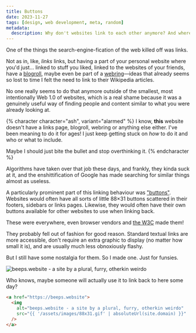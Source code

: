 ```yaml
---
title: Buttons
date: 2023-11-27
tags: [design, web development, meta, random]
metadata:
  description: Why don't websites link to each other anymore? And where are all the buttons?
---
```


One of the things the search-engine-fication of the web killed off was links.

Not as in, like, _links_ links, but having a part of your personal website where you'd just... linked to stuff you liked, linked to the websites of your friends, have a [blogroll](https://en.wikipedia.org/wiki/Glossary_of_blogging#B), maybe even be part of a [webring](https://en.wikipedia.org/wiki/Webring)—ideas that already seems so lost to time I felt the need to link to their Wikipedia articles.

No one really seems to do that anymore outside of the smallest, most intentionally Web 1.0 of websites, which is a real shame because it was a genuinely useful way of finding people and content similar to what you were already looking at.

{% character character="ash", variant="alarmed" %}
I know, **this** website doesn't have a links page, blogroll, webring or anything else either. I've been meaning to do it for ages! I just keep getting stuck on _how_ to do it and who or what to include.

Maybe I should just bite the bullet and stop overthinking it.
{% endcharacter %}

Algorithms have taken over that job these days, and frankly, they kinda suck at it, and the enshittification of Google has made searching for similar things almost as useless.

A particularly prominent part of this linking behaviour was ["buttons"](https://cyber.dabamos.de/88x31/). Websites would often have all sorts of little 88×31 buttons scattered in their footers, sidebars or links pages. Likewise, they would often have their own buttons available for other websites to use when linking back.

These were everywhere, even browser vendors and [the W3C](https://www.w3.org/QA/Tools/Icons) made them!

They probably fell out of fashion for good reason. Standard textual links are more accessible, don't require an extra graphic to display (no matter how small it is), and are usually much less obnoxiously flashy.

But I still have some nostalgia for them. So I made one. Just for funsies.

<img alt="beeps.website - a site by a plural, furry, otherkin weirdo" src="{{ '/assets/images/88x31.gif' | url }}">

Who knows, maybe someone will actually use it to link back to here some day?

```html
<a href="https://beeps.website">
  <img
    alt="beeps.website - a site by a plural, furry, otherkin weirdo"
    src="{{ '/assets/images/88x31.gif' | absoluteUrl(site.domain) }}"
  />
</a>
```
